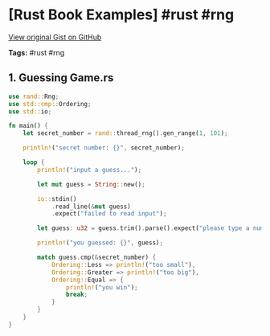 # [Rust Book Examples] #rust #rng

[View original Gist on GitHub](https://gist.github.com/Integralist/61c77417bc253aac77e853ecbf206cb1)

**Tags:** #rust #rng

## 1. Guessing Game.rs

```rust
use rand::Rng;
use std::cmp::Ordering;
use std::io;

fn main() {
    let secret_number = rand::thread_rng().gen_range(1, 101);

    println!("secret number: {}", secret_number);

    loop {
        println!("input a guess...");

        let mut guess = String::new();

        io::stdin()
            .read_line(&mut guess)
            .expect("failed to read input");

        let guess: u32 = guess.trim().parse().expect("please type a number");

        println!("you guessed: {}", guess);

        match guess.cmp(&secret_number) {
            Ordering::Less => println!("too small"),
            Ordering::Greater => println!("too big"),
            Ordering::Equal => {
                println!("you win");
                break;
            }
        }
    }
}
```

